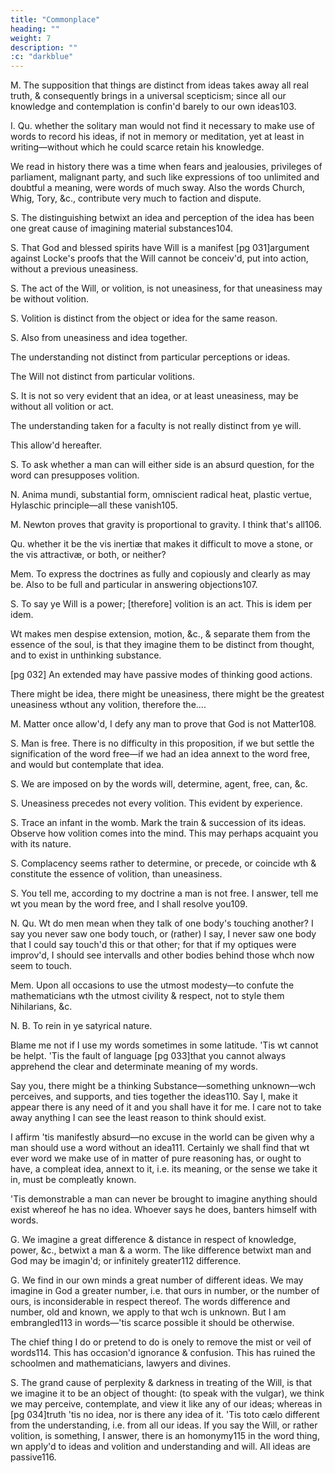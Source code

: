 ```yaml
---
title: "Commonplace"
heading: ""
weight: 7
description: ""
:c: "darkblue"
---
```



M.
The supposition that things are distinct from ideas takes away all real truth, & consequently brings in a universal scepticism; since all our knowledge and contemplation is confin'd barely to our own ideas103.

I.
Qu. whether the solitary man would not find it necessary to make use of words to record his ideas, if not in memory or meditation, yet at least in writing—without which he could scarce retain his knowledge.

We read in history there was a time when fears and jealousies, privileges of parliament, malignant party, and such like expressions of too unlimited and doubtful a meaning, were words of much sway. Also the words Church, Whig, Tory, &c., contribute very much to faction and dispute.

S.
The distinguishing betwixt an idea and perception of the idea has been one great cause of imagining material substances104.

S.
That God and blessed spirits have Will is a manifest [pg 031]argument against Locke's proofs that the Will cannot be conceiv'd, put into action, without a previous uneasiness.

S.
The act of the Will, or volition, is not uneasiness, for that uneasiness may be without volition.

S.
Volition is distinct from the object or idea for the same reason.

S.
Also from uneasiness and idea together.

The understanding not distinct from particular perceptions or ideas.

The Will not distinct from particular volitions.

S.
It is not so very evident that an idea, or at least uneasiness, may be without all volition or act.

The understanding taken for a faculty is not really distinct from ye will.

This allow'd hereafter.

S.
To ask whether a man can will either side is an absurd question, for the word can presupposes volition.

N.
Anima mundi, substantial form, omniscient radical heat, plastic vertue, Hylaschic principle—all these vanish105.

M.
Newton proves that gravity is proportional to gravity. I think that's all106.

Qu. whether it be the vis inertiæ that makes it difficult to move a stone, or the vis attractivæ, or both, or neither?

Mem. To express the doctrines as fully and copiously and clearly as may be. Also to be full and particular in answering objections107.

S.
To say ye Will is a power; [therefore] volition is an act. This is idem per idem.

Wt makes men despise extension, motion, &c., & separate them from the essence of the soul, is that they imagine them to be distinct from thought, and to exist in unthinking substance.

[pg 032]
An extended may have passive modes of thinking good actions.

There might be idea, there might be uneasiness, there might be the greatest uneasiness wthout any volition, therefore the....

M.
Matter once allow'd, I defy any man to prove that God is not Matter108.

S.
Man is free. There is no difficulty in this proposition, if we but settle the signification of the word free—if we had an idea annext to the word free, and would but contemplate that idea.

S.
We are imposed on by the words will, determine, agent, free, can, &c.

S.
Uneasiness precedes not every volition. This evident by experience.

S.
Trace an infant in the womb. Mark the train & succession of its ideas. Observe how volition comes into the mind. This may perhaps acquaint you with its nature.

S.
Complacency seems rather to determine, or precede, or coincide wth & constitute the essence of volition, than uneasiness.

S.
You tell me, according to my doctrine a man is not free. I answer, tell me wt you mean by the word free, and I shall resolve you109.

N.
Qu. Wt do men mean when they talk of one body's touching another? I say you never saw one body touch, or (rather) I say, I never saw one body that I could say touch'd this or that other; for that if my optiques were improv'd, I should see intervalls and other bodies behind those whch now seem to touch.

Mem. Upon all occasions to use the utmost modesty—to confute the mathematicians wth the utmost civility & respect, not to style them Nihilarians, &c.

N. B. To rein in ye satyrical nature.

Blame me not if I use my words sometimes in some latitude. 'Tis wt cannot be helpt. 'Tis the fault of language [pg 033]that you cannot always apprehend the clear and determinate meaning of my words.

Say you, there might be a thinking Substance—something unknown—wch perceives, and supports, and ties together the ideas110. Say I, make it appear there is any need of it and you shall have it for me. I care not to take away anything I can see the least reason to think should exist.

I affirm 'tis manifestly absurd—no excuse in the world can be given why a man should use a word without an idea111. Certainly we shall find that wt ever word we make use of in matter of pure reasoning has, or ought to have, a compleat idea, annext to it, i.e. its meaning, or the sense we take it in, must be compleatly known.

'Tis demonstrable a man can never be brought to imagine anything should exist whereof he has no idea. Whoever says he does, banters himself with words.

G.
We imagine a great difference & distance in respect of knowledge, power, &c., betwixt a man & a worm. The like difference betwixt man and God may be imagin'd; or infinitely greater112 difference.

G.
We find in our own minds a great number of different ideas. We may imagine in God a greater number, i.e. that ours in number, or the number of ours, is inconsiderable in respect thereof. The words difference and number, old and known, we apply to that wch is unknown. But I am embrangled113 in words—'tis scarce possible it should be otherwise.

The chief thing I do or pretend to do is onely to remove the mist or veil of words114. This has occasion'd ignorance & confusion. This has ruined the schoolmen and mathematicians, lawyers and divines.

S.
The grand cause of perplexity & darkness in treating of the Will, is that we imagine it to be an object of thought: (to speak with the vulgar), we think we may perceive, contemplate, and view it like any of our ideas; whereas in [pg 034]truth 'tis no idea, nor is there any idea of it. 'Tis toto cælo different from the understanding, i.e. from all our ideas. If you say the Will, or rather volition, is something, I answer, there is an homonymy115 in the word thing, wn apply'd to ideas and volition and understanding and will. All ideas are passive116.


